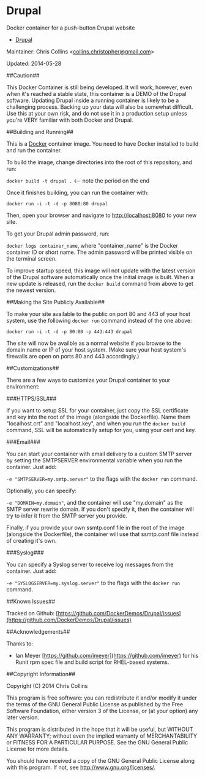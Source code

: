 Drupal
======

Docker container for a push-button Drupal website

* [Drupal](https://drupal.org/)

Maintainer: Chris Collins \<collins.christopher@gmail.com\>

Updated: 2014-05-28

##Caution##

This Docker Container is still being developed.  It will work, however, even when it's reached a stable state, this container is a DEMO of the Drupal software.  Updating Drupal inside a running container is likely to be a challenging process.  Backing up your data will also be somewhat difficult.  Use this at your own risk, and do not use it in a production setup unless you're VERY familiar with both Docker and Drupal.

##Building and Running##

This is a [Docker](http://docker.io) container image.  You need to have Docker installed to build and run the container.

To build the image, change directories into the root of this repository, and run:

`docker build -t drupal .`  <-- note the period on the end

Once it finishes building, you can run the container with:

`docker run -i -t -d -p 8080:80 drupal`

Then, open your browser and navigate to [http://localhost:8080](http://localhost:8080) to your new site.

To get your Drupal admin password, run:

`docker logs container_name`, where "container_name" is the Docker container ID or short name. The admin password will be printed visible on the terminal screen.

To improve startup speed, this image will not update with the latest version of the Drupal software automatically once the initial image is built.  When a new update is released, run the `docker build` command from above to get the newest version.

##Making the Site Publicly Available##

To make your site available to the public on port 80 and 443 of your host system, use the following `docker run` command instead of the one above:

`docker run -i -t -d -p 80:80 -p 443:443 drupal`

The site will now be availble as a normal website if you browse to the domain name or IP of your host system.  (Make sure your host system's firewalls are open on ports 80 and 443 accordingly.)

##Customizations##

There are a few ways to customize your Drupal container to your environment:

###HTTPS/SSL###

If you want to setup SSL for your container, just copy the SSL certificate and key into the root of the image (alongside the Dockerfile).  Name them "localhost.crt" and "localhost.key", and when you run the `docker build` command, SSL will be automatically setup for you, using your cert and key.

###Email###

You can start your container with email delivery to a custom SMTP server by setting the SMTPSERVER environmental variable when you run the container.  Just add:

`-e "SMTPSERVER=my.smtp.server"` to the flags with the `docker run` command.

Optionally, you can specify:

`-e "DOMAIN=my.domain"`, and the container will use "my.domain" as the SMTP server rewrite domain.  If you don't specify it, then the container will try to infer it from the SMTP server you provide.

Finally, if you provide your own ssmtp.conf file in the root of the image (alongside the Dockerfile), the container will use that ssmtp.conf file instead of creating it's own.

###Syslog###

You can specify a Syslog server to receive log messages from the container.  Just add:

`-e "SYSLOGSERVER=my.syslog.server"` to the flags with the `docker run` command.

##Known Issues##

Tracked on Github: [https://github.com/DockerDemos/Drupal/issues](https://github.com/DockerDemos/Drupal/issues)

##Acknowledgements##

Thanks to:

* Ian Meyer [https://github.com/imeyer](https://github.com/imeyer) for his Runit rpm spec file and build script for RHEL-based systems.

##Copyright Information##

Copyright (C) 2014 Chris Collins

This program is free software: you can redistribute it and/or modify it under the terms of the GNU General Public License as published by the Free Software Foundation, either version 3 of the License, or (at your option) any later version.

This program is distributed in the hope that it will be useful, but WITHOUT ANY WARRANTY; without even the implied warranty of MERCHANTABILITY or FITNESS FOR A PARTICULAR PURPOSE. See the GNU General Public License for more details.

You should have received a copy of the GNU General Public License along with this program. If not, see http://www.gnu.org/licenses/.
